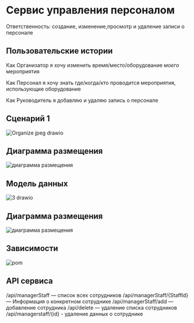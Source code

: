 # Сервис управления персоналом

Ответственность: создание, изменение,просмотр и удаление записи о персонале

## Пользовательские истории

Как Организатор я хочу изменить время/место/оборудование _моего_ мероприятия

Как Персонал я хочу знать где/когда/кто проводится мероприятия, использующие оборудование

Как Руководитель я добавляю и удаляю запись о персонале
 ## Сценарий 1
![Organize jpeg drawio](https://user-images.githubusercontent.com/82897496/164017164-06ff8835-749e-405e-b429-e7c4cc0539c7.png)
## Диаграмма размещения
![диаграмма размещения](https://user-images.githubusercontent.com/82897496/164014823-29b00e63-c4b9-4cbe-94da-100e7a111c3b.jpg)

## Модель данных
![3 drawio](https://user-images.githubusercontent.com/82897496/163939607-78d28ede-680e-4d6d-95c2-03700f9df23e.png)
## Диаграмма размещения
![диаграмма размещения](https://user-images.githubusercontent.com/82897496/164014823-29b00e63-c4b9-4cbe-94da-100e7a111c3b.jpg)

## Зависимости
![pom](https://user-images.githubusercontent.com/82897496/164015499-0fdac1d9-c626-487e-a303-78c039aed5ce.png)

## API сервиса
/api/managerStaff — список всех сотрудников
/api/managerStaff/{StaffId} — Информация о конкретном сотруднике
/api/managerStaff/add — добавление сотрудника
/api/delete — удаление списка сотрудников
/api/managerstaff/{id} - удаление данных о сотруднике
